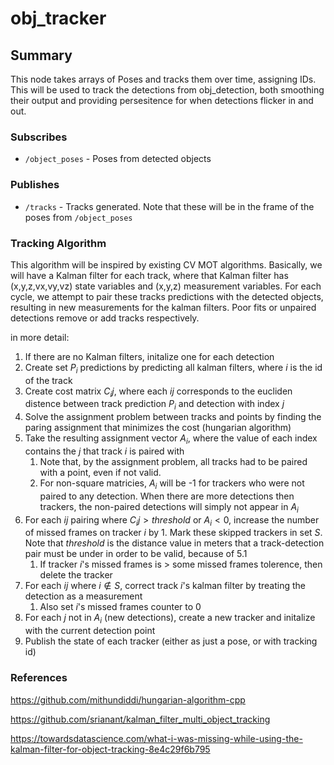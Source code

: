 # obj_tracker

## Summary

This node takes arrays of Poses and tracks them over time, assigning IDs. This will be used to track the detections from
obj_detection, both smoothing their output and providing persesitence for when detections flicker in and out.

### Subscribes

- `/object_poses` - Poses from detected objects

### Publishes

- `/tracks` - Tracks generated. Note that these will be in the frame of the poses from `/object_poses`

### Tracking Algorithm

This algorithm will be inspired by existing CV MOT algorithms. Basically, we will have a Kalman filter for each track, where that
Kalman filter has (x,y,z,vx,vy,vz) state variables and (x,y,z) measurement variables. For each cycle, we attempt to pair these
tracks predictions with the detected objects, resulting in new measurements for the kalman filters. Poor fits or unpaired detections
remove or add tracks respectively.

in more detail:
1. If there are no Kalman filters, initalize one for each detection
2. Create set $P_i$ predictions by predicting all kalman filters, where $i$ is the id of the track
3. Create cost matrix $C_ij$, where each $ij$ corresponds to the eucliden distence between track prediction $P_i$ and detection with index $j$
4. Solve the assignment problem between tracks and points by finding the paring assignment that minimizes the cost (hungarian algorithm)
5. Take the resulting assignment vector $A_i$, where the value of each index contains the $j$ that track $i$ is paired with
   1. Note that, by the assignment problem, all tracks had to be paired with a point, even if not valid.
   2. For non-square matricies, $A_i$ will be -1 for trackers who were not paired to any detection. When there are more detections then trackers, the non-paired detections will simply not appear in $A_i$
7. For each $ij$ pairing where $C_ij > threshold$ or $A_i < 0$, increase the number of missed frames on tracker $i$ by 1. Mark these skipped trackers in set $S$. Note that $threshold$ is the distance value in meters that a track-detection pair must be under in order to be valid, because of 5.1
   1. If tracker $i$'s missed frames is > some missed frames tolerence, then delete the tracker
8. For each $ij$ where $i \not\in S$, correct track $i$'s kalman filter by treating the detection as a measurement
   1. Also set $i$'s missed frames counter to 0
9. For each $j$ not in $A_i$ (new detections), create a new tracker and initalize with the current detection point
10. Publish the state of each tracker (either as just a pose, or with tracking id)

### References
https://github.com/mithundiddi/hungarian-algorithm-cpp

https://github.com/srianant/kalman_filter_multi_object_tracking

https://towardsdatascience.com/what-i-was-missing-while-using-the-kalman-filter-for-object-tracking-8e4c29f6b795
